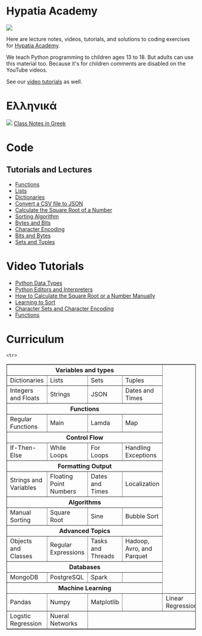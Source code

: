 # Hypatia Academy 
![](https://github.com/werowe/HypatiaAcademy/blob/master/images/logo.png)

Here are lecture notes, videos, tutorials, and solutions to coding exercises for [Hypatia Academy](https://hypatiaacademy.io/en/index.html).

We teach Python programming to children ages 13 to 18.  But adults can use this material too.  Because it's for children comments are disabled on the YouTube videos.

See our [video tutorials](https://www.youtube.com/channel/UCmdy7GcXxuzetz1yWTTrLEA) as well.


# Ελληνικά
![](https://github.com/werowe/HypatiaAcademy/blob/master/images/greek.png) [Class Notes in Greek](https://github.com/werowe/HypatiaAcademy/blob/master/greek/README.md)

# Code

## Tutorials and Lectures
* [Functions](https://github.com/werowe/HypatiaAcademy/blob/master/functions.ipynb)
* [Lists](https://github.com/werowe/HypatiaAcademy/blob/master/Array.ipynb)
* [Dictionaries](https://github.com/werowe/HypatiaAcademy/blob/master/dictionaries.ipynb)
* [Convert a CSV file to JSON](https://github.com/werowe/HypatiaAcademy/blob/master/convertCSVtoJSON.py)
* [Calculate the Square Root of a Number](https://github.com/werowe/HypatiaAcademy/blob/master/squareRoot.ipynb)
* [Sorting Algorithm](https://github.com/werowe/HypatiaAcademy/blob/master/sortAlgorithm.py)
* [Bytes and Bits](https://github.com/werowe/HypatiaAcademy/blob/master/bitsAndBytes.ipynb)
* [Character Encoding](https://github.com/werowe/HypatiaAcademy/blob/master/character%20encoding.ipynb)
* [Bits and Bytes](https://github.com/werowe/HypatiaAcademy/blob/master/bitsAndBytes.ipynb)
* [Sets and Tuples](https://github.com/werowe/HypatiaAcademy/blob/master/tuplesAndSetsLecture.ipynb)



# Video Tutorials

* [Python Data Types](https://youtu.be/oVk6z4sfzAQ)
* [Python Editors and Interpreters](https://youtu.be/oXvs7cZ84PQ)
* [How to Calculate the Square Root or a Number Manually](https://youtu.be/6u6oOUiia2Q)
* [Learning to Sort](https://www.youtube.com/watch?v=6T6VNN8Qs4I)
* [Character Sets and Character Encoding](https://youtu.be/nVdgxm0ah1c)
* [Functions](https://youtu.be/N3iFuashvjM)



# Curriculum



<table border="1">
  <tr>
    <th colspan="4">Variables and types</th>
  </tr>
  <tr>
    <td>Dictionaries</td>
    <td>Lists </td>
    <td>Sets</td>
    <td>Tuples </td> 
   </tr>
   <tr>
     <td>Integers and Floats</td>
     <td> Strings </td>
     <td>JSON</td>
     <td>Dates and Times</td>   
   </tr>

 <tr>
 <th colspan="4">Functions</th>
 </tr>  
 <tr>  
  <td>Regular Functions</td>
  <td>Main</td>
  <td>Lamda</td>
  <td>Map</td>  
 </tr>
 
  <tr>
    <th colspan="4">Control Flow </th>
  </tr>
  <tr>
  <td>If-Then-Else</td>
  <td>While Loops</td>
  <td>For Loops</td>
  <td>Handling Exceptions</td> 
  </tr>
  
   <tr>
  <th colspan="4">Formatting Output</th>
  </tr> 
   <tr>
   <td>Strings and Variables</td>
   <td>Floating Point Numbers </td> 
   <td>Dates and Times</td>
   <td>Localization</td> 
   </tr>
  
  <tr>
  <th colspan="4">Algorithms</th>
  </tr> 
   <tr>
   <td>Manual Sorting</td>
   <td> Square Root </td> 
   <td>Sine</td>
   <td> Bubble Sort </td> 
   </tr>
   
    <tr>
   <th colspan="4">Advanced Topics</th>
  </tr>
  <tr>
  <td>Objects and Classes</td>
   <td>Regular Expressions</td>
   <td>Tasks and Threads</td>
   <td>Hadoop, Avro, and Parquet</td>
   </tr>
     
   <tr>
   <th colspan="4">Databases</th>
  </tr>
  <tr>
  <td>MongoDB</td><td>PostgreSQL</td><td>Spark</td><td>  
   </tr>
   
   
 <tr>
 <th colspan="4">Machine Learning</th>
 </tr>
 <tr>
 <td>Pandas</td>
 <td>Numpy</td>
 <td>Matplotlib<td>
 <td>Linear Regression<td>
 </tr>
 <tr>
 <td>Logstic Regression</td>
 <td>Nueral Networks</td>
 <tr>
      
</table>


